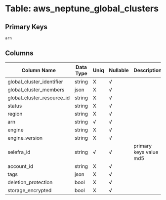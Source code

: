 # Table: aws_neptune_global_clusters

## Primary Keys 

```
arn
```


## Columns 

|  Column Name   |  Data Type  | Uniq | Nullable | Description | 
|  ----  | ----  | ----  | ----  | ---- | 
| global_cluster_identifier | string | X | √ |  | 
| global_cluster_members | json | X | √ |  | 
| global_cluster_resource_id | string | X | √ |  | 
| status | string | X | √ |  | 
| region | string | X | √ |  | 
| arn | string | √ | √ |  | 
| engine | string | X | √ |  | 
| engine_version | string | X | √ |  | 
| selefra_id | string | √ | √ | primary keys value md5 | 
| account_id | string | X | √ |  | 
| tags | json | X | √ |  | 
| deletion_protection | bool | X | √ |  | 
| storage_encrypted | bool | X | √ |  | 


